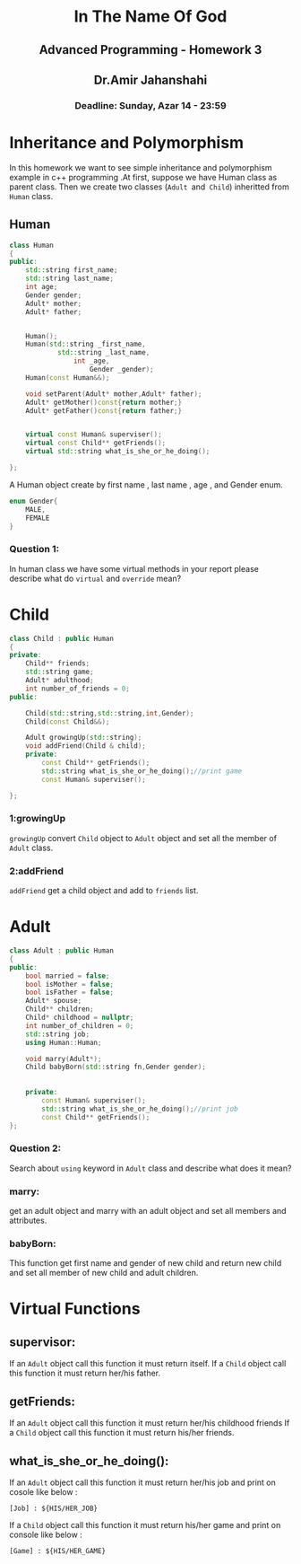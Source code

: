 <center>
<h1>
In The Name Of God
</h1>
<h2>
Advanced Programming - Homework 3
</h2>
<h2>
Dr.Amir Jahanshahi
</h2>
<h3>
Deadline: Sunday,  Azar 14 - 23:59
</center>

# Inheritance and Polymorphism
In this homework we want to see simple inheritance and polymorphism example in c++ programming .At first, suppose we have Human class as parent class. Then we create two classes (`Adult `and` Child`) inheritted from `Human` class.

## Human
```c++ 
class Human
{
public:
    std::string first_name;
    std::string last_name;
    int age;
    Gender gender;
    Adult* mother;
    Adult* father;


    Human();
    Human(std::string _first_name,
            std::string _last_name,
                int _age,
                    Gender _gender);
    Human(const Human&&);

    void setParent(Adult* mother,Adult* father);
    Adult* getMother()const{return mother;}
    Adult* getFather()const{return father;}


    virtual const Human& superviser();
    virtual const Child** getFriends();
    virtual std::string what_is_she_or_he_doing();

};
```
A Human object create by first name , last name , age , and Gender enum.
```c++
enum Gender{
    MALE,
    FEMALE
}
```
### Question 1:
In human class we have some virtual methods in your report please describe what do `virtual` and `override` mean?

# Child
```c++
class Child : public Human
{
private:
    Child** friends;
    std::string game;
    Adult* adulthood;
    int number_of_friends = 0;
public:

    Child(std::string,std::string,int,Gender);
    Child(const Child&&);

    Adult growingUp(std::string);
    void addFriend(Child & child);
    private:
        const Child** getFriends();
        std::string what_is_she_or_he_doing();//print game
        const Human& superviser();

};
```
### 1:growingUp
`growingUp` convert `Child` object to `Adult` object and set all the member of `Adult` class.
### 2:addFriend
`addFriend` get a child object and add to `friends` list.

# Adult
```c++
class Adult : public Human
{
public:
    bool married = false;
    bool isMother = false;
    bool isFather = false;
    Adult* spouse;
    Child** children;
    Child* childhood = nullptr;
    int number_of_children = 0;
    std::string job;
    using Human::Human;

    void marry(Adult*);
    Child babyBorn(std::string fn,Gender gender);
    
    
    private:
        const Human& superviser();
        std::string what_is_she_or_he_doing();//print job
        const Child** getFriends();
};
```
### Question 2:
Search about `using` keyword in `Adult` class and describe what does it mean?
### marry:
get an adult object and marry with an adult object and set all members and attributes.

### babyBorn:
This function get first name and gender of new child and return new child and set all member of new child and adult children.


# Virtual Functions
## supervisor:
If an `Adult` object call this function it must return itself.
If a `Child` object call this function it must return her/his father.

## getFriends:
If an `Adult` object call this function it must return her/his childhood friends
If a `Child` object call this function it must return  his/her friends.

## what_is_she_or_he_doing():
If an `Adult` object call this function it must return her/his job and print on cosole like below : 
```
[Job] : ${HIS/HER_JOB}
```
If a `Child` object call this function it must return his/her game and print on console like below : 
```
[Game] : ${HIS/HER_GAME}
```




